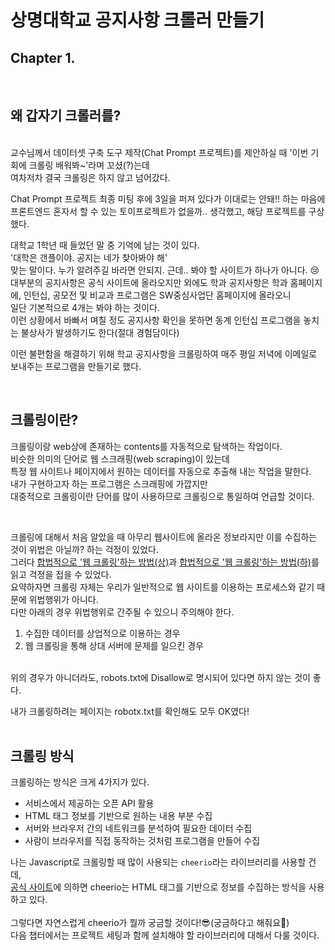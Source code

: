 # 상명대학교 공지사항 크롤러 만들기  

## Chapter 1.
<br/>

## 왜 갑자기 크롤러를?
<br/>
교수님께서 데이터셋 구축 도구 제작(Chat Prompt 프로젝트)를 제안하실 때 '이번 기회에 크롤링 배워봐~'라며 꼬셨(?)는데  <br/>
여차저차 결국 크롤링은 하지 않고 넘어갔다.  

Chat Prompt 프로젝트 최종 미팅 후에 3일을 퍼져 있다가 이대로는 안돼!! 하는 마음에 <br/>
프론트엔드 혼자서 할 수 있는 토이프로젝트가 없을까.. 생각했고, 해당 프로젝트를 구상했다.  

대학교 1학년 때 들었던 말 중 기억에 남는 것이 있다.  
'대학은 갠플이야. 공지는 네가 찾아봐야 해'  
맞는 말이다. 누가 알려주길 바라면 안되지. 근데.. 봐야 할 사이트가 하나가 아니다. 😢  
대부분의 공지사항은 공식 사이트에 올라오지만 외에도 학과 공지사항은 학과 홈페이지에, 인턴십, 공모전 및 비교과 프로그램은 SW중심사업단 홈페이지에 올라오니  
일단 기본적으로 4개는 봐야 하는 것이다.  
이런 상황에서 바빠서 며칠 정도 공지사항 확인을 못하면 동계 인턴십 프로그램을 놓치는 불상사가 발생하기도 한다(절대 경험담이다)

이런 불편함을 해결하기 위해 학교 공지사항을 크롤링하여 매주 평일 저녁에 이메일로 보내주는 프로그램을 만들기로 했다.

<br>

## 크롤링이란?  
크롤링이랑 web상에 존재하는 contents를 자동적으로 탐색하는 작업이다.  
비슷한 의미의 단어로 웹 스크래핑(web scraping)이 있는데  
특정 웹 사이트나 페이지에서 원하는 데이터를 자동으로 추출해 내는 작업을 말한다.  
내가 구현하고자 하는 프로그램은 스크래핑에 가깝지만  
대중적으로 크롤링이란 단어를 많이 사용하므로 크롤링으로 통일하여 언급할 것이다.  
  
<br>

크롤링에 대해서 처음 알았을 때  아무리 웹사이트에 올라온 정보라지만 이를 수집하는 것이 위법은 아닐까? 하는 걱정이 있었다.  
그러다 [합법적으로 '웹 크롤링'하는 방법(상)](https://yozm.wishket.com/magazine/detail/877/)과 [합법적으로 '웹 크롤링'하는 방법(하)](https://yozm.wishket.com/magazine/detail/878/)를 읽고 걱정을 접을 수 있었다.  
요약하자면 크롤링 자체는 우리가 일반적으로 웹 사이트를 이용하는 프로세스와 같기 때문에 위법행위가 아니다.  
다만 아래의 경우 위법행위로 간주될 수 있으니 주의해야 한다.
1. 수집한 데이터를 상업적으로 이용하는 경우
2. 웹 크롤링을 통해 상대 서버에 문제를 일으킨 경우  

<br/>
위의 경우가 아니더라도, robots.txt에 Disallow로 명시되어 있다면 하지 않는 것이 좋다.  

내가 크롤링하려는 페이지는 robotx.txt를 확인해도 모두 OK였다!
<br/>
<br/>


## 크롤링 방식
크롤링하는 방식은 크게 4가지가 있다.

- 서비스에서 제공하는 오픈 API 활용
- HTML 태그 정보를 기반으로 원하는 내용 부분 수집
- 서버와 브라우저 간의 네트워크를 분석하여 필요한 데이터 수집
- 사람이 브라우저를 직접 동작하는 것처럼 프로그램을 만들어 수집

나는 Javascript로 크롤링할 때 많이 사용되는 `cheerio`라는 라이브러리를 사용할 건데,  
[공식 사이트](https://cheerio.js.org/)에 의하면 cheerio는 HTML 태그를 기반으로 정보를 수집하는 방식을 사용하고 있다.  
<br/>
그렇다면 자연스럽게 cheerio가 뭘까 궁금할 것이다!😎(궁금하다고 해줘요🥹)  
다음 챕터에서는 프로젝트 세팅과 함께 설치해야 할 라이브러리에 대해서 다룰 것이다.